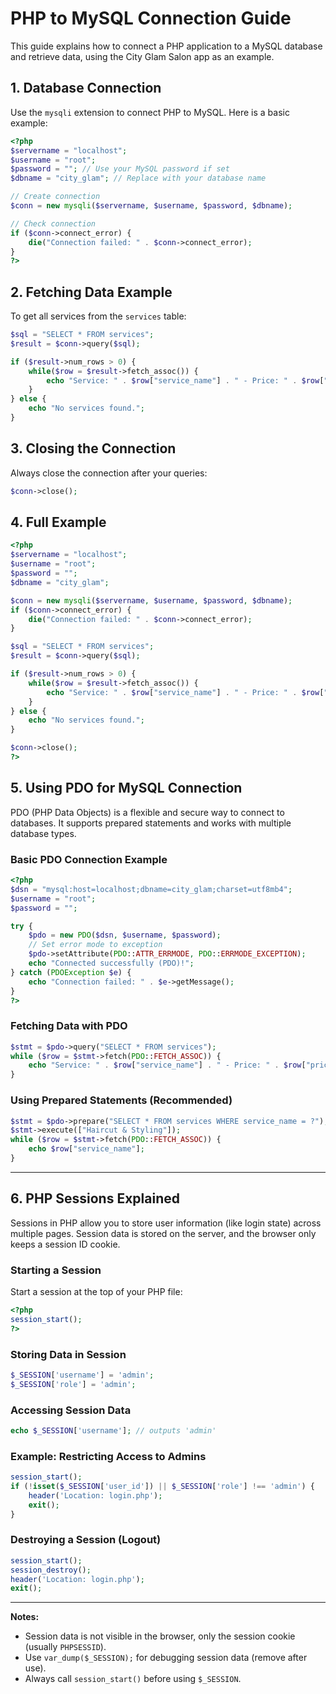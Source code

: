 # PHP to MySQL Connection Guide

This guide explains how to connect a PHP application to a MySQL database and retrieve data, using the City Glam Salon app as an example.

## 1. Database Connection

Use the `mysqli` extension to connect PHP to MySQL. Here is a basic example:

```php
<?php
$servername = "localhost";
$username = "root";
$password = ""; // Use your MySQL password if set
$dbname = "city_glam"; // Replace with your database name

// Create connection
$conn = new mysqli($servername, $username, $password, $dbname);

// Check connection
if ($conn->connect_error) {
    die("Connection failed: " . $conn->connect_error);
}
?>
```

## 2. Fetching Data Example

To get all services from the `services` table:

```php
$sql = "SELECT * FROM services";
$result = $conn->query($sql);

if ($result->num_rows > 0) {
    while($row = $result->fetch_assoc()) {
        echo "Service: " . $row["service_name"] . " - Price: " . $row["price"] . "<br>";
    }
} else {
    echo "No services found.";
}
```

## 3. Closing the Connection

Always close the connection after your queries:

```php
$conn->close();
```

## 4. Full Example

```php
<?php
$servername = "localhost"; 
$username = "root";
$password = "";
$dbname = "city_glam";

$conn = new mysqli($servername, $username, $password, $dbname);
if ($conn->connect_error) {
    die("Connection failed: " . $conn->connect_error);
}

$sql = "SELECT * FROM services";
$result = $conn->query($sql);

if ($result->num_rows > 0) {
    while($row = $result->fetch_assoc()) {
        echo "Service: " . $row["service_name"] . " - Price: " . $row["price"] . "<br>";
    }
} else {
    echo "No services found.";
}

$conn->close();
?>
```


## 5. Using PDO for MySQL Connection

PDO (PHP Data Objects) is a flexible and secure way to connect to databases. It supports prepared statements and works with multiple database types.

### Basic PDO Connection Example

```php
<?php
$dsn = "mysql:host=localhost;dbname=city_glam;charset=utf8mb4";
$username = "root";
$password = "";

try {
    $pdo = new PDO($dsn, $username, $password);
    // Set error mode to exception
    $pdo->setAttribute(PDO::ATTR_ERRMODE, PDO::ERRMODE_EXCEPTION);
    echo "Connected successfully (PDO)!";
} catch (PDOException $e) {
    echo "Connection failed: " . $e->getMessage();
}
?>
```

### Fetching Data with PDO

```php
$stmt = $pdo->query("SELECT * FROM services");
while ($row = $stmt->fetch(PDO::FETCH_ASSOC)) {
    echo "Service: " . $row["service_name"] . " - Price: " . $row["price"] . "<br>";
}
```

### Using Prepared Statements (Recommended)

```php
$stmt = $pdo->prepare("SELECT * FROM services WHERE service_name = ?");
$stmt->execute(["Haircut & Styling"]);
while ($row = $stmt->fetch(PDO::FETCH_ASSOC)) {
    echo $row["service_name"];
}
```

---


## 6. PHP Sessions Explained

Sessions in PHP allow you to store user information (like login state) across multiple pages. Session data is stored on the server, and the browser only keeps a session ID cookie.

### Starting a Session

Start a session at the top of your PHP file:

```php
<?php
session_start();
?>
```

### Storing Data in Session

```php
$_SESSION['username'] = 'admin';
$_SESSION['role'] = 'admin';
```

### Accessing Session Data

```php
echo $_SESSION['username']; // outputs 'admin'
```

### Example: Restricting Access to Admins

```php
session_start();
if (!isset($_SESSION['user_id']) || $_SESSION['role'] !== 'admin') {
    header('Location: login.php');
    exit();
}
```

### Destroying a Session (Logout)

```php
session_start();
session_destroy();
header('Location: login.php');
exit();
```

---

**Notes:**
- Session data is not visible in the browser, only the session cookie (usually `PHPSESSID`).
- Use `var_dump($_SESSION);` for debugging session data (remove after use).
- Always call `session_start()` before using `$_SESSION`.
